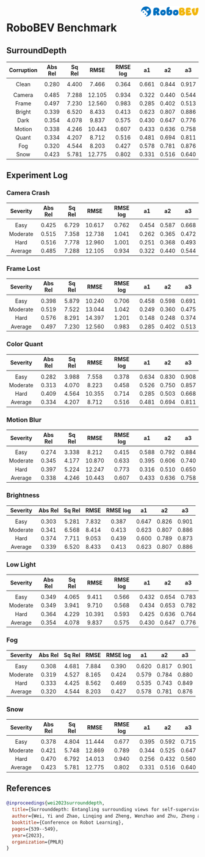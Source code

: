 <img src="../figs/logo2.png" align="right" width="30%">

# RoboBEV Benchmark

## SurroundDepth

| **Corruption** | **Abs Rel** | **Sq Rel** | **RMSE** | **RMSE log** | **a1** | **a2** | **a3** |
| :------------: | :-----: | :-----: | :------: | :------: | :------: | :------: | :------: |
|||||||||
| Clean      | 0.280   | 4.400  | 7.466  | 0.364    | 0.661 | 0.844 | 0.917 |
||
| Camera     | 0.485   | 7.288  | 12.105 | 0.934    | 0.322 | 0.440 | 0.544 |
| Frame      | 0.497   | 7.230  | 12.560 | 0.983    | 0.285 | 0.402 | 0.513 |
| Bright     | 0.339   | 6.520  | 8.433  | 0.413    | 0.623 | 0.807 | 0.886 |
| Dark       | 0.354   | 4.078  | 9.837  | 0.575    | 0.430 | 0.647 | 0.776 |
| Motion     | 0.338   | 4.246  | 10.443 | 0.607    | 0.433 | 0.636 | 0.758 |
| Quant      | 0.334   | 4.207  | 8.712  | 0.516    | 0.481 | 0.694 | 0.811 |
| Fog        | 0.320   | 4.544  | 8.203  | 0.427    | 0.578 | 0.781 | 0.876 |
| Snow       | 0.423   | 5.781  | 12.775 | 0.802    | 0.331 | 0.516 | 0.640 |

## Experiment Log

### Camera Crash

| **Severity** | **Abs Rel** | **Sq Rel** | **RMSE** | **RMSE log** | **a1** | **a2** | **a3** |
| :----------: | :-----: | :-----: | :------: | :------: | :------: | :------: | :------: |
|              |         |         |          |          |          |          |          |
|     Easy     | 0.425 | 6.729 | 10.617 | 0.762 | 0.454 | 0.587 | 0.668 |
|   Moderate   | 0.515 | 7.358 | 12.738 | 1.041 | 0.262 | 0.365 | 0.472 |
|     Hard     | 0.516 | 7.778 | 12.960 | 1.001 | 0.251 | 0.368 | 0.493 |
|   Average    | 0.485 | 7.288 | 12.105 | 0.934 | 0.322 | 0.440 | 0.544 |


### Frame Lost

| **Severity** | **Abs Rel** | **Sq Rel** | **RMSE** | **RMSE log** | **a1** | **a2** | **a3** |
| :----------: | :-----: | :-----: | :------: | :------: | :------: | :------: | :------: |
|              |         |         |          |          |          |          |          |
|     Easy     | 0.398 | 5.879 | 10.240 | 0.706 | 0.458 | 0.598 | 0.691 |
|   Moderate   | 0.519 | 7.522 | 13.044 | 1.042 | 0.249 | 0.360 | 0.475 |
|     Hard     | 0.576 | 8.291 | 14.397 | 1.201 | 0.148 | 0.248 | 0.374 |
|   Average    | 0.497 | 7.230 | 12.560 | 0.983 | 0.285 | 0.402 | 0.513 |


### Color Quant

| **Severity** | **Abs Rel** | **Sq Rel** | **RMSE** | **RMSE log** | **a1** | **a2** | **a3** |
| :----------: | :-----: | :-----: | :------: | :------: | :------: | :------: | :------: |
|              |         |         |          |          |          |          |          |
|     Easy     | 0.282 | 3.988 | 7.558  | 0.378 | 0.634 | 0.830 | 0.908 |
|   Moderate   | 0.313 | 4.070 | 8.223  | 0.458 | 0.526 | 0.750 | 0.857 |
|     Hard     | 0.409 | 4.564 | 10.355 | 0.714 | 0.285 | 0.503 | 0.668 |
|   Average    | 0.334 | 4.207 | 8.712 | 0.516 | 0.481 | 0.694 | 0.811 |


### Motion Blur

| **Severity** | **Abs Rel** | **Sq Rel** | **RMSE** | **RMSE log** | **a1** | **a2** | **a3** |
| :----------: | :-----: | :-----: | :------: | :------: | :------: | :------: | :------: |
|              |         |         |          |          |          |          |          |
|     Easy     | 0.274 | 3.338 | 8.212  | 0.415 | 0.588 | 0.792 | 0.884 |
|   Moderate   | 0.345 | 4.177 | 10.870 | 0.633 | 0.395 | 0.606 | 0.740 |
|     Hard     | 0.397 | 5.224 | 12.247 | 0.773 | 0.316 | 0.510 | 0.650 |
|   Average    | 0.338 | 4.246 | 10.443 | 0.607 | 0.433 | 0.636 | 0.758 |


### Brightness

| **Severity** | **Abs Rel** | **Sq Rel** | **RMSE** | **RMSE log** | **a1** | **a2** | **a3** |
| :----------: | :-----: | :-----: | :------: | :------: | :------: | :------: | :------: |
|              |         |         |          |          |          |          |          |
|     Easy     | 0.303 | 5.281 | 7.832 | 0.387 | 0.647 | 0.826 | 0.901 |
|   Moderate   | 0.341 | 6.568 | 8.414 | 0.413 | 0.623 | 0.807 | 0.886 |
|     Hard     | 0.374 | 7.711 | 9.053 | 0.439 | 0.600 | 0.789 | 0.873 |
|   Average    | 0.339 | 6.520 | 8.433 | 0.413 | 0.623 | 0.807 | 0.886 |


### Low Light

| **Severity** | **Abs Rel** | **Sq Rel** | **RMSE** | **RMSE log** | **a1** | **a2** | **a3** |
| :----------: | :-----: | :-----: | :------: | :------: | :------: | :------: | :------: |
|              |         |         |          |          |          |          |          |
|     Easy     | 0.349 | 4.065 | 9.411  | 0.566 | 0.432 | 0.654 | 0.783 |
|   Moderate   | 0.349 | 3.941 | 9.710  | 0.568 | 0.434 | 0.653 | 0.782 |
|     Hard     | 0.364 | 4.229 | 10.391 | 0.593 | 0.425 | 0.636 | 0.764 |
|   Average    | 0.354 | 4.078 | 9.837 | 0.575 | 0.430 | 0.647 | 0.776 |


### Fog

| **Severity** | **Abs Rel** | **Sq Rel** | **RMSE** | **RMSE log** | **a1** | **a2** | **a3** |
| :----------: | :-----: | :-----: | :------: | :------: | :------: | :------: | :------: |
|              |         |         |          |          |          |          |          |
|     Easy     | 0.308 | 4.681 | 7.884 | 0.390 | 0.620 | 0.817 | 0.901 |
|   Moderate   | 0.319 | 4.527 | 8.165 | 0.424 | 0.579 | 0.784 | 0.880 |
|     Hard     | 0.333 | 4.425 | 8.562 | 0.469 | 0.535 | 0.743 | 0.849 |
|   Average    | 0.320 | 4.544 | 8.203 | 0.427 | 0.578 | 0.781 | 0.876 |


### Snow

| **Severity** | **Abs Rel** | **Sq Rel** | **RMSE** | **RMSE log** | **a1** | **a2** | **a3** |
| :----------: | :-----: | :-----: | :------: | :------: | :------: | :------: | :------: |
|              |         |         |          |          |          |          |          |
|     Easy     | 0.378 | 4.804 | 11.444 | 0.677 | 0.395 | 0.592 | 0.715 |
|   Moderate   | 0.421 | 5.748 | 12.869 | 0.789 | 0.344 | 0.525 | 0.647 |
|     Hard     | 0.470 | 6.792 | 14.013 | 0.940 | 0.256 | 0.432 | 0.560 |
|   Average    | 0.423 | 5.781 | 12.775 | 0.802 | 0.331 | 0.516 | 0.640 |



## References

```bib
@inproceedings{wei2023surrounddepth,
  title={Surrounddepth: Entangling surrounding views for self-supervised multi-camera depth estimation},
  author={Wei, Yi and Zhao, Linqing and Zheng, Wenzhao and Zhu, Zheng and Rao, Yongming and Huang, Guan and Lu, Jiwen and Zhou, Jie},
  booktitle={Conference on Robot Learning},
  pages={539--549},
  year={2023},
  organization={PMLR}
}
```

